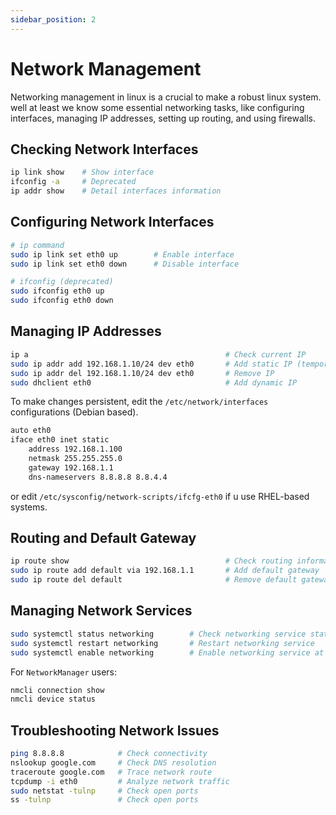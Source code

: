 ```yaml
---
sidebar_position: 2
---
```


# Network Management

Networking management in linux is a crucial to make a robust linux system. well at least we know some essential networking tasks, like configuring interfaces, managing IP addresses, setting up routing, and using firewalls.


## Checking Network Interfaces

```bash
ip link show    # Show interface
ifconfig -a     # Deprecated
ip addr show    # Detail interfaces information  
```

## Configuring Network Interfaces

```bash
# ip command
sudo ip link set eth0 up        # Enable interface
sudo ip link set eth0 down      # Disable interface

# ifconfig (deprecated)
sudo ifconfig eth0 up
sudo ifconfig eth0 down
```

## Managing IP Addresses
```bash
ip a                                            # Check current IP
sudo ip addr add 192.168.1.10/24 dev eth0       # Add static IP (temporal)
sudo ip addr del 192.168.1.10/24 dev eth0       # Remove IP
sudo dhclient eth0                              # Add dynamic IP
```

To make changes persistent, edit the `/etc/network/interfaces` configurations (Debian based).
```bash title='/etc/network/interfaces'
auto eth0
iface eth0 inet static
    address 192.168.1.100
    netmask 255.255.255.0
    gateway 192.168.1.1
    dns-nameservers 8.8.8.8 8.8.4.4
```
or edit `/etc/sysconfig/network-scripts/ifcfg-eth0` if u use RHEL-based systems.

## Routing and Default Gateway

```bash
ip route show                                   # Check routing information
sudo ip route add default via 192.168.1.1       # Add default gateway
sudo ip route del default                       # Remove default gateway
```

## Managing Network Services

```bash
sudo systemctl status networking        # Check networking service status
sudo systemctl restart networking       # Restart networking service
sudo systemctl enable networking        # Enable networking service at boot
```

For `NetworkManager` users:

```bash
nmcli connection show
nmcli device status
```

## Troubleshooting Network Issues

```bash
ping 8.8.8.8            # Check connectivity
nslookup google.com     # Check DNS resolution
traceroute google.com   # Trace network route
tcpdump -i eth0         # Analyze network traffic
sudo netstat -tulnp     # Check open ports
ss -tulnp               # Check open ports
```
